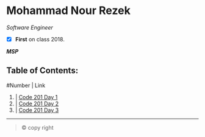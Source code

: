 # Mohammad Nour Rezek
*Software Engineer*
- [x] **First** on class 2018.

***MSP***

## Table of Contents:
#Number | Link
1. | [Code 201 Day 1](https://mohammad-nour-rezek.github.io/Reading-Notes/reading-notes-day1)
2. | [Code 201 Day 2](https://mohammad-nour-rezek.github.io/Reading-Notes/reading-notes-day2)
2. | [Code 201 Day 3](https://mohammad-nour-rezek.github.io/Reading-Notes/reading-notes-day3)


***
> &copy; copy right